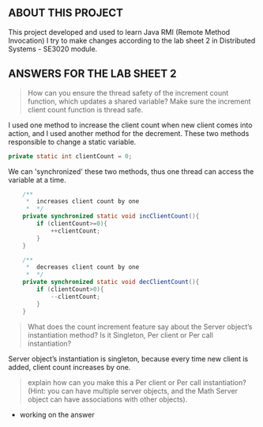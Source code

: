 ## ABOUT THIS PROJECT

This project developed and used to learn Java RMI (Remote Method Invocation)
I try to make changes according to the lab sheet 2 in Distributed Systems - SE3020 module.


## ANSWERS FOR THE LAB SHEET 2

> How can you ensure the thread safety of the increment count function, 
which updates a shared variable? 
Make sure the increment client count function is thread safe.

I used one method to increase the client count when new client comes into action,
and I used another method for the decrement. 
These two methods responsible to change a static variable.

```java
private static int clientCount = 0;
```

We can 'synchronized' these two methods, 
thus one thread can access the variable at a time.

```java
    /**
     *  increases client count by one
     *  */
    private synchronized static void incClientCount(){
        if (clientCount>=0){
            ++clientCount;
        }
    }

    /**
     *  decreases client count by one
     *  */
    private synchronized static void decClientCount(){
        if (clientCount>0){
            --clientCount;
        }
    }

```



> What does the count increment feature say about the Server object’s instantiation method?
> Is it Singleton, Per client or Per call instantiation?

Server object’s instantiation is singleton, because every time new client is added, 
client count increases by one.

> explain how can you make this a Per client or Per call instantiation? 
> (Hint: you can have multiple server objects, and the Math Server object can have associations with other objects). 

- working on the answer
